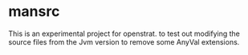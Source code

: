 # mansrc

This is an experimental project for openstrat. to test out modifying the source files from the Jvm version to remove some AnyVal extensions.
